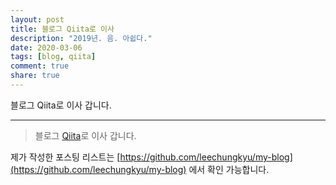```yaml
---
layout: post
title: 블로그 Qiita로 이사
description: "2019년. 음. 아쉽다."
date: 2020-03-06
tags: [blog, qiita]
comment: true
share: true
---
```


블로그 Qiita로 이사 갑니다.

---
> 블로그 [Qiita](https://qiita.com/leechungkyu)로 이사 갑니다.   

제가 작성한 포스팅 리스트는 [https://github.com/leechungkyu/my-blog](https://github.com/leechungkyu/my-blog) 에서 확인 가능합니다.
